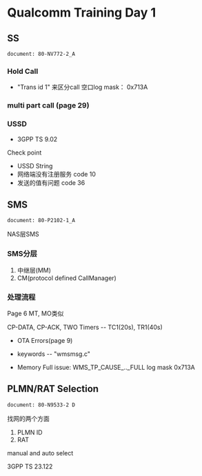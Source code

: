 # Qualcomm Training Day 1

## SS

```
document: 80-NV772-2_A
```

### Hold Call
* "Trans id 1" 来区分call
空口log mask： 0x713A

### multi part call (page 29)


### USSD
* 3GPP TS 9.02

Check point
* USSD String
* 网络端没有注册服务 code 10
* 发送的值有问题 code 36

## SMS

```
document: 80-P2102-1_A
```

NAS层SMS

### SMS分层
1. 中继层(MM)
2. CM(protocol defined CallManager)

### 处理流程
Page 6
MT, MO类似

CP-DATA, CP-ACK, 
TWO Timers -- TC1(20s), TR1(40s)

* OTA Errors(page 9)

* keywords -- "wmsmsg.c"

* Memory Full issue: WMS_TP_CAUSE_.._FULL
log mask 0x713A


## PLMN/RAT Selection

```
document: 80-N9533-2 D
```

找网的两个方面
1. PLMN ID
2. RAT

manual and auto select

3GPP TS 23.122






























































































































































































